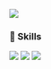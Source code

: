 <a href="https://kihyun1998.github.io/" target="_blank"><img src="https://img.shields.io/badge/Blog-181717?style=flat-square&logo=github&logoColor=white"/></a>

### 🦾 Skills

<img src="https://img.shields.io/badge/golang-00ADD8?style=flat-square&logo=go&logoColor=white"/> <img src="https://img.shields.io/badge/flutter-02569B?style=flat-square&logo=flutter&logoColor=white"/> <img src="https://img.shields.io/badge/c#-512BD4?style=flat-square&logo=csharp&logoColor=white"/>

<!--
**kihyun1998/kihyun1998** is a ✨ _special_ ✨ repository because its `README.md` (this file) appears on your GitHub profile.

Here are some ideas to get you started:

- 🔭 I’m currently working on ...
- 🌱 I’m currently learning ...
- 👯 I’m looking to collaborate on ...
- 🤔 I’m looking for help with ...
- 💬 Ask me about ...
- 📫 How to reach me: ...
- 😄 Pronouns: ...
- ⚡ Fun fact: ...
-->
